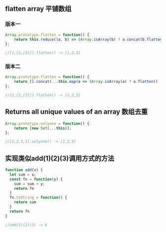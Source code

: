 ## flatten array 平铺数组

### 版本一

```javascript
Array.prototype.flatten = function() {
	return this.reduce((a, b) => (Array.isArray(b) ? a.concat(b.flatten()) : a.concat([b])), []);
};

//[1,[2,[3]]].flatten() -> [1,2,3]
```

### 版本二

```javascript
Array.prototype.flatten = function() {
	return [].concat(...this.map(a => (Array.isArray(a) ? a.flatten() : a)));
};

//[1,[2,[3]]].flatten() -> [1,2,3]
```

## Returns all unique values of an array 数组去重

```javascript
Array.prototype.onlyone = function() {
	return [new Set(...this)];
};

//[1,2,3,1].onlyone() -> [1,2,3]
```
## 实现类似add(1)(2)(3)调用方式的方法

```javascript
function add(x) {
  let sum = x;
  const fn = function(y) {
    sum = sum + y;
    return fn
  }
  fn.toString = function() {
    return sum
  }
  return fn
}

//add(1)(2)(3) -> 6
```

